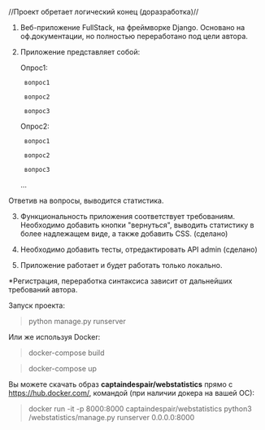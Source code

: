 //Проект обретает логический конец (доразработка)//

1. Веб-приложение FullStack, на фреймворке Django. Основано на оф.документации, но полностью переработано под цели автора.
2. Приложение представляет собой:

    Опрос1:
    
        вопрос1
        
        вопрос2
        
        вопрос3
        
    Опрос2:
    
        вопрос1
        
        вопрос2
        
        вопрос3
        
    ... 
    
Ответив на вопросы, выводится статистика.

3. Функциональность приложения соответствует требованиям. Необходимо добавить кнопки "вернуться", выводить статистику в более 
надлежащем виде, а также добавить CSS. (сделано)

4. Необходимо добавить тесты, отредактировать API admin (сделано)

5. Приложение работает и будет работать только локально. 

*Регистрация, переработка синтаксиса зависит от дальнейших требований автора.

Запуск проекта: 
>python manage.py runserver

Или же используя Docker:
>docker-compose build

>docker-compose up

Вы можете скачать образ <b>captaindespair/webstatistics</b> прямо с https://hub.docker.com/, командой (при наличии докера на вашей ОС):
>docker run -it -p 8000:8000  captaindespair/webstatistics python3 /webstatistics/manage.py runserver 0.0.0.0:8000
